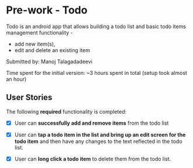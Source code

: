 # Pre-work - Todo

Todo is an android app that allows building a todo list and basic todo items management functionality -
 - add new item(s), 
 - edit and delete an existing item

Submitted by: Manoj Talagadadeevi

Time spent for the initial version:
~3 hours spent in total (setup took almost an hour)

## User Stories

The following **required** functionality is completed:

* [x] User can **successfully add and remove items** from the todo list
* [x] User can **tap a todo item in the list and bring up an edit screen for the todo item** and then have any changes to the text reflected in the todo list.
* [x] User can **long click a todo item** to delete them from the todo list.



